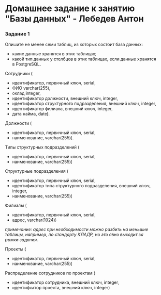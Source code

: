 # Домашнее задание к занятию "Базы данных" - Лебедев Антон

### Задание 1

Опишите не менее семи таблиц, из которых состоит база данных:

- какие данные хранятся в этих таблицах;
- какой тип данных у столбцов в этих таблицах, если данные хранятся в PostgreSQL.

Сотрудники (
- идентификатор, первичный ключ, serial,
- ФИО varchar(255),
- оклад integer,
- идентификатор должности, внешний ключ, integer,
- идентификатор структурного подразделения, внешний ключ, integer,
- идентификатор филиала, внешний ключ, integer,
- дата найма, date).

Должности (
- идентификатор, первичный ключ, serial,
- наименование, varchar(255)).

Типы структурных подразделений (
- идентификатор, первичный ключ, serial,
- наименование, varchar(255))

Структурные подразделения (
- идентификатор, первичный ключ, serial,
- идентификатор типа структурного подразделения, внешний ключ, integer,
- наименование, varchar(255))

Филиалы (
- идентификатор, первичный ключ, serial,
- адрес, varchar(1024))

*примечание: адрес при необходимости можно разбить на меньшие таблицы, например, по стандарту КЛАДР, но это явно выходит за рамки задания.*

Проекты (
- идентификатор, первичный ключ, serial,
- наименование, varchar(255))

 Распределение сотрудников по проектам (
 - идентификатор сотрудника, внешний ключ, integer,
 - идентифкатор проекта, внешний ключ, integer) 
